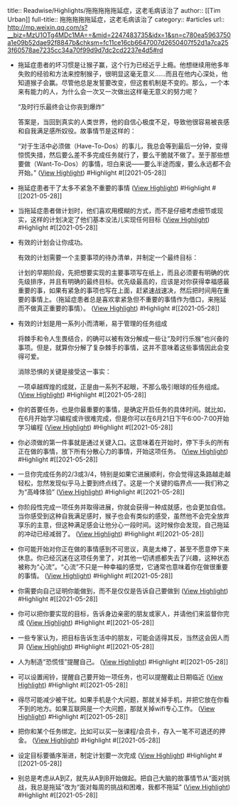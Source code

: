 title:: Readwise/Highlights/拖拖拖拖拖延症，这老毛病该治了
author:: [[Tim Urban]]
full-title:: 拖拖拖拖拖延症，这老毛病该治了
category:: #articles
url:: http://mp.weixin.qq.com/s?__biz=MzU1OTg4MDc1MA==&mid=2247483735&idx=1&sn=c780ea5963750a1e09b52dae92f8847b&chksm=fc11ce16cb6647007d2650407f52d1a7ca253f60578ae7235cc34a70f99d9d7dc2cd2237e4d5#rd
- 拖延症患者的坏习惯是让猴子赢，这个行为已经近乎上瘾。他想继续用他多年失败的经验和方法来控制猴子，很明显这毫无意义……而且在他内心深处，他知道猴子会赢。尽管他总是发誓要改变，但这套机制是不变的。那么，一个本来有能力的人，为什么会一次又一次做出这样毫无意义的努力呢？
  
  “及时行乐最终会让你丧到爆炸”
  
  答案是，当回到真实的人类世界，他的自信心极度不足，导致他很容易被丧感和自我满足感所奴役。故事情节是这样的：
  
  “对于生活中必须做（Have-To-Dos）的事儿，我总会等到最后一分钟，变得惊慌失措，然后要么差不多完成任务就行了，要么干脆就不做了。至于那些想要做（Want-To-Dos）的事情，坦白来说——要么半途而废，要么永远都不会开始。” ([View Highlight](https://instapaper.com/read/1415664041/16515937)) #Highlight #[[2021-05-28]]
- 拖延症患者干了太多不紧急不重要的事情 ([View Highlight](https://instapaper.com/read/1415664041/16515938)) #Highlight #[[2021-05-28]]
- 当拖延症患者做计划时，他们喜欢用模糊的方式，而不是仔细考虑细节或现实，这样的计划决定了他们基本没法儿实现任何目标 ([View Highlight](https://instapaper.com/read/1415664041/16515939)) #Highlight #[[2021-05-28]]
- 有效的计划会让你成功。
  
  有效的计划需要一个主要事项的待办清单，并制定一个最终目标：
  
  计划的早期阶段，先把想要实现的主要事项写在纸上，而且必须要有明确的优先级排序，并且有明确的最终目标。优先级最高的，应该是对你获得幸福感最重要的事，如果有紧急的事项也写在上面，赶紧速战速决，然后把时间用在重要的事情上。（拖延症患者总是喜欢拿紧急但不重要的事情作为借口，来拖延而不做真正重要的事情）。 ([View Highlight](https://instapaper.com/read/1415664041/16515943)) #Highlight #[[2021-05-28]]
- 有效的计划是用一系列小而清晰，易于管理的任务组成
  
  将棘手和令人生畏结合，的确可以被有效分解成一些让“及时行乐猴”也兴奋的事项。但是，就算你分解了复杂棘手的事情，这并不意味着这些事情因此会变得可爱。
  
  消除恐惧的关键是接受这一事实：
  
  一项卓越辉煌的成就，正是由一系列不起眼，不那么吸引眼球的任务组成。 ([View Highlight](https://instapaper.com/read/1415664041/16515946)) #Highlight #[[2021-05-28]]
- 你的首要任务，也是你最重要的事情，是确定开启任务的具体时间。就比如，在6月开始学习编程或许很难完成，但是你可以在6月21日下午6:00-7:00开始学习编程 ([View Highlight](https://instapaper.com/read/1415664041/16515951)) #Highlight #[[2021-05-28]]
- 你必须做的第一件事就是通过关键入口。这意味着在开始时，停下手头的所有正在做的事情，放下所有分散心力的事情，开始这项任务。 ([View Highlight](https://instapaper.com/read/1415664041/16515954)) #Highlight #[[2021-05-28]]
- 一旦你完成任务的2/3或3/4，特别是如果它进展顺利，你会觉得这条路越走越轻松，忽然发现似乎马上要到终点线了。这是一个关键的临界点——我们称之为“高峰体验” ([View Highlight](https://instapaper.com/read/1415664041/16515957)) #Highlight #[[2021-05-28]]
- 你阶段性完成一项任务并取得进展，你就会获得一种成就感，也会更加自信。当你感受到这种自我满足感时，猴子也会有类似的感受，虽然他不会完全放弃享乐的主意，但这种满足感会让他分心一段时间。这时候你会发现，自己拖延的冲动已经减弱了。 ([View Highlight](https://instapaper.com/read/1415664041/16515959)) #Highlight #[[2021-05-28]]
- 你可能开始对你正在做的事情感到不可思议，真是太棒了，甚至不愿意停下来休息。你已经沉迷在这项任务里了，对其他一切诱惑都失去了兴趣，这种状态被称为“心流”。“心流”不只是一种幸福的感觉，它通常也意味着你在做很重要的事情。 ([View Highlight](https://instapaper.com/read/1415664041/16515963)) #Highlight #[[2021-05-28]]
- 你需要向自己证明你能做到，而不是仅仅是告诉自己要做到 ([View Highlight](https://instapaper.com/read/1415664041/16515964)) #Highlight #[[2021-05-28]]
- 你可以把你要实现的目标，告诉身边亲密的朋友或家人，并请他们来监督你完成 ([View Highlight](https://instapaper.com/read/1415664041/16515968)) #Highlight #[[2021-05-28]]
- 一些专家认为，把目标告诉生活中的朋友，可能会适得其反，当然这会因人而异 ([View Highlight](https://instapaper.com/read/1415664041/16515969)) #Highlight #[[2021-05-28]]
- 人为制造“恐慌怪”提醒自己。 ([View Highlight](https://instapaper.com/read/1415664041/16515970)) #Highlight #[[2021-05-28]]
- 可以设置闹铃，提醒自己要开始一项任务，也可以提醒截止日期临近 ([View Highlight](https://instapaper.com/read/1415664041/16515973)) #Highlight #[[2021-05-28]]
- 得尽可能减少被干扰。如果手机是个大问题，那就关掉手机，并把它放在你看不到的地方。如果互联网是一个大问题，那就关掉wifi专心工作。 ([View Highlight](https://instapaper.com/read/1415664041/16515975)) #Highlight #[[2021-05-28]]
- 把你和某个任务绑定。比如可以买一张课程/会员卡，存入一笔不可退还的押金。 ([View Highlight](https://instapaper.com/read/1415664041/16515977)) #Highlight #[[2021-05-28]]
- 设定目标要循序渐进，制定计划要一次完成 ([View Highlight](https://instapaper.com/read/1415664041/16515978)) #Highlight #[[2021-05-28]]
- 别总是考虑从A到Z，就先从A到B开始做起。把自己大脑的故事情节从“面对挑战，我总是拖延”改为“面对每周的挑战和困难，我都不拖延” ([View Highlight](https://instapaper.com/read/1415664041/16515979)) #Highlight #[[2021-05-28]]